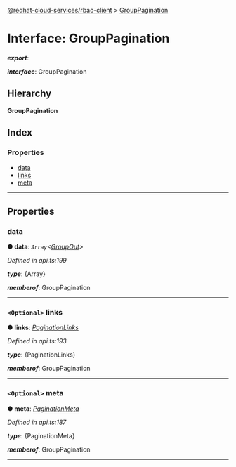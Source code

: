 [@redhat-cloud-services/rbac-client](../README.md) > [GroupPagination](../interfaces/grouppagination.md)

# Interface: GroupPagination

*__export__*: 

*__interface__*: GroupPagination

## Hierarchy

**GroupPagination**

## Index

### Properties

* [data](grouppagination.md#data)
* [links](grouppagination.md#links)
* [meta](grouppagination.md#meta)

---

## Properties

<a id="data"></a>

###  data

**● data**: *`Array`<[GroupOut](groupout.md)>*

*Defined in api.ts:199*

*__type__*: {Array}

*__memberof__*: GroupPagination

___
<a id="links"></a>

### `<Optional>` links

**● links**: *[PaginationLinks](paginationlinks.md)*

*Defined in api.ts:193*

*__type__*: {PaginationLinks}

*__memberof__*: GroupPagination

___
<a id="meta"></a>

### `<Optional>` meta

**● meta**: *[PaginationMeta](paginationmeta.md)*

*Defined in api.ts:187*

*__type__*: {PaginationMeta}

*__memberof__*: GroupPagination

___

